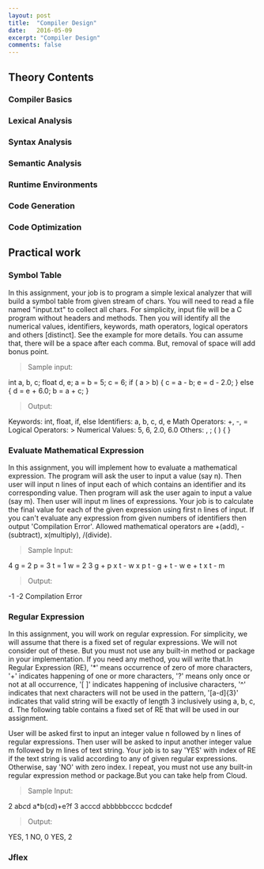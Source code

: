 ```yaml
---
layout: post
title:  "Compiler Design"
date:   2016-05-09
excerpt: "Compiler Design"
comments: false
---
```


## Theory Contents

### Compiler Basics

### Lexical Analysis

### Syntax Analysis

### Semantic Analysis

### Runtime Environments

### Code Generation

### Code Optimization

## Practical work

### Symbol Table

In this assignment, your job is to program a simple lexical analyzer that will build a symbol table from given stream of chars. You will need to read a file named "input.txt" to collect all chars. For simplicity, input file will be a C program without headers and methods. Then you will identify all the numerical values, identifiers, keywords, math operators, logical operators and others [distinct]. See the example for more details. You can assume that, there will be a space after each comma. But, removal of space will add bonus point.

>Sample input:

int a, b, c;
float d, e;
a = b = 5;
c = 6;
if ( a > b)
{
	c = a - b;
	e = d - 2.0;
}
else
{
	d = e + 6.0;
	b = a + c;
}


>Output:

Keywords: int, float, if, else
Identifiers: a, b, c, d, e
Math Operators: +, -, =
Logical Operators: >
Numerical Values: 5, 6, 2.0, 6.0
Others: , ; ( ) { }


### Evaluate Mathematical Expression

In this assignment, you will implement how to evaluate a mathematical expression. The program will ask the user to input a value (say n). Then user will input n lines of input each of which contains an identifier and its corresponding value. Then program will ask the user again to input a value (say m). Then user will input m lines of expressions. Your job is to calculate the final value for each of the given expression using first n lines of input. If you can't evaluate any expression from given numbers of identifiers then output 'Compilation Error'. Allowed mathematical operators are +(add), -(subtract), x(multiply), /(divide).

>Sample Input:

4
g = 2
p = 3
t = 1
w = 2
3
g + p x t - w x p
t - g + t - w
e + t x t - m

>Output:

-1
-2
Compilation Error


### Regular Expression

In this assignment, you will work on regular expression. For simplicity, we will assume that there is a fixed set of regular expressions. We will not consider out of these. But you must not use any built-in method or package in your implementation. If you need any method, you will write that.In Regular Expression (RE), '*' means occurrence of zero of more characters, '+' indicates happening of one or more characters, '?'  means only once or not at all occurrence, '[ ]' indicates happening of inclusive characters, '^' indicates that next characters will not be used in the pattern, '[a-d]{3}' indicates that valid string will be exactly of  length 3 inclusively using a, b, c, d. The following table contains a fixed set of RE that will be used in our assignment.

User will be asked first to input an integer value n followed by n lines of regular expressions. Then user will be asked to input another integer value m followed by m lines of text string. Your job is to say 'YES' with index of RE if the text string is valid according to any of given regular expressions. Otherwise, say 'NO' with zero index. I repeat, you must not use any built-in regular expression method or package.But you can take help from Cloud.


>Sample Input:

2
ab*c*d
a*b(cd)+e?f
3
acccd
abbbbbcccc
bcdcdef

>Output:

YES, 1
NO, 0
YES, 2

### Jflex
